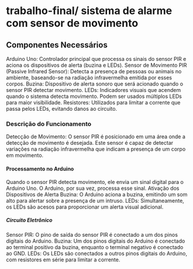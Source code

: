 # trabalho-final/  sistema de alarme com sensor de movimento
## Componentes Necessários
Arduino Uno: Controlador principal que processa os sinais do sensor PIR e aciona os dispositivos de alerta (buzina e LEDs).
Sensor de Movimento PIR (Passive Infrared Sensor): Detecta a presença de pessoas ou animais no ambiente, baseando-se na radiação infravermelha emitida por esses corpos.
Buzina: Dispositivo de alerta sonoro que será acionado quando o sensor PIR detectar movimento.
LEDs: Indicadores visuais que acendem quando o sistema detecta movimento. Podem ser usados múltiplos LEDs para maior visibilidade.
Resistores: Utilizados para limitar a corrente que passa pelos LEDs, evitando danos ao circuito.
### Descrição do Funcionamento
Detecção de Movimento: O sensor PIR é posicionado em uma área onde a detecção de movimento é desejada. Este sensor é capaz de detectar variações na radiação infravermelha que indicam a presença de um corpo em movimento.
#### Processamento no Arduino
Quando o sensor PIR detecta movimento, ele envia um sinal digital para o Arduino Uno. O Arduino, por sua vez, processa esse sinal.
Ativação dos Dispositivos de Alerta
Buzina: O Arduino aciona a buzina, emitindo um som alto para alertar sobre a presença de um intruso.
LEDs: Simultaneamente, os LEDs são acesos para proporcionar um alerta visual adicional.
##### Circuito Eletrônico
Sensor PIR: O pino de saída do sensor PIR é conectado a um dos pinos digitais do Arduino.
Buzina: Um dos pinos digitais do Arduino é conectado ao terminal positivo da buzina, enquanto o terminal negativo é conectado ao GND.
LEDs: Os LEDs são conectados a outros pinos digitais do Arduino, com resistores em série para limitar a corrente.
